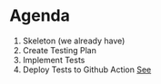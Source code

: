 # Agenda

1. Skeleton (we already have)
1. Create Testing Plan
1. Implement Tests
1. Deploy Tests to Github Action [See](https://www.tocode.co.il/blog/2020-03-python-selenium-github-actions)

